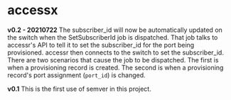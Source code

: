 # accessx

**v0.2 - 20210722**
The subscriber_id will now be automatically updated on the switch when the SetSubscriberId job is dispatched. That job talks to accessr's API to tell it to set the subscriber_id for the port being provisioned. accessr then connects to the switch to set the subscriber_id. There are two scenarios that cause the job to be dispatched. The first is when a provisioning record is created. The second is when a provisioning record's port assignment (`port_id`) is changed.

**v0.1**
This is the first use of semver in this project.